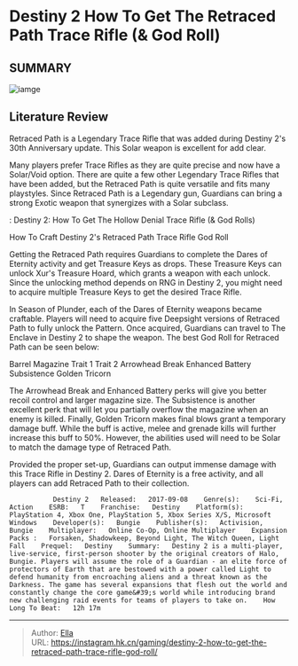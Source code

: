 # Destiny 2 How To Get The Retraced Path Trace Rifle (&amp; God Roll)


## SUMMARY 

![iamge](https://static1.srcdn.com/wordpress/wp-content/uploads/2022/10/Destiny-2-Retraced-Path-God-Roll-How-To-Get.jpg)

## Literature Review

Retraced Path is a Legendary Trace Rifle that was added during Destiny 2&#39;s 30th Anniversary update. This Solar weapon is excellent for add clear.





Many players prefer Trace Rifles as they are quite precise and now have a Solar/Void option. There are quite a few other Legendary Trace Rifles that have been added, but the Retraced Path is quite versatile and fits many playstyles. Since Retraced Path is a Legendary gun, Guardians can bring a strong Exotic weapon that synergizes with a Solar subclass.




 : Destiny 2: How To Get The Hollow Denial Trace Rifle (&amp; God Rolls)


 How To Craft Destiny 2&#39;s Retraced Path Trace Rifle God Roll 
          

Getting the Retraced Path requires Guardians to complete the Dares of Eternity activity and get Treasure Keys as drops. These Treasure Keys can unlock Xur&#39;s Treasure Hoard, which grants a weapon with each unlock. Since the unlocking method depends on RNG in Destiny 2, you might need to acquire multiple Treasure Keys to get the desired Trace Rifle. 

In Season of Plunder, each of the Dares of Eternity weapons became craftable. Players will need to acquire five Deepsight versions of Retraced Path to fully unlock the Pattern. Once acquired, Guardians can travel to The Enclave in Destiny 2 to shape the weapon. The best God Roll for Retraced Path can be seen below:

  Barrel   Magazine   Trait 1   Trait 2    Arrowhead Break   Enhanced Battery   Subsistence   Golden Tricorn   






The Arrowhead Break and Enhanced Battery perks will give you better recoil control and larger magazine size. The Subsistence is another excellent perk that will let you partially overflow the magazine when an enemy is killed. Finally, Golden Tricorn makes final blows grant a temporary damage buff. While the buff is active, melee and grenade kills will further increase this buff to 50%. However, the abilities used will need to be Solar to match the damage type of Retraced Path.

Provided the proper set-up, Guardians can output immense damage with this Trace Rifle in Destiny 2. Dares of Eternity is a free activity, and all players can add Retraced Path to their collection.

               Destiny 2   Released:   2017-09-08    Genre(s):    Sci-Fi, Action    ESRB:   T    Franchise:   Destiny    Platform(s):   PlayStation 4, Xbox One, PlayStation 5, Xbox Series X/S, Microsoft Windows    Developer(s):   Bungie    Publisher(s):   Activision, Bungie    Multiplayer:   Online Co-Op, Online Multiplayer    Expansion Packs :   Forsaken, Shadowkeep, Beyond Light, The Witch Queen, Light Fall    Prequel:   Destiny    Summary:   Destiny 2 is a multi-player, live-service, first-person shooter by the original creators of Halo, Bungie. Players will assume the role of a Guardian - an elite force of protectors of Earth that are bestowed with a power called Light to defend humanity from encroaching aliens and a threat known as the Darkness. The game has several expansions that flesh out the world and constantly change the core game&#39;s world while introducing brand new challenging raid events for teams of players to take on.    How Long To Beat:   12h 17m      

---

> Author: [Ella](https://instagram.hk.cn/)  
> URL: https://instagram.hk.cn/gaming/destiny-2-how-to-get-the-retraced-path-trace-rifle-god-roll/  

